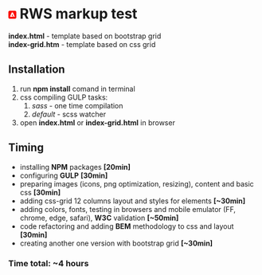 # ![Adobe](/media/icon/favicon-16x16.png) RWS markup test

**index.html** - template based on bootstrap grid\
**index-grid.htm** - template based on css grid

## Installation

1. run **npm install** comand in terminal
2. css compiling GULP tasks:
   1. *sass* - one time compilation
   2. *default* - scss watcher
3. open **index.html** or **index-grid.html** in browser

## Timing

* installing **NPM** packages **[20min]**
* configuring **GULP** **[30min]**
* preparing images (icons, png optimization, resizing), content and basic css **[30min]**
* adding css-grid 12 columns layout and styles for elements **[~30min]**
* adding colors, fonts, testing in browsers and mobile emulator (FF, chrome, edge, safari), **W3C** validation **[~50min]**
* code refactoring and adding **BEM** methodology to css and layout **[30min]**
* creating another one version with bootstrap grid **[~30min]**

### Time total: ~4 hours
